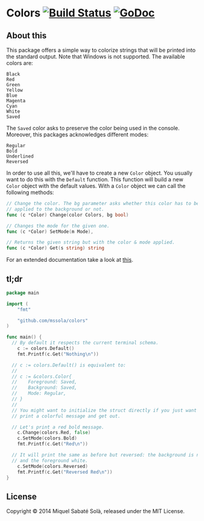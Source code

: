 
# Colors [![Build Status](https://travis-ci.org/mssola/colors.png?branch=master)](https://travis-ci.org/mssola/colors) [![GoDoc](https://godoc.org/github.com/mssola/colors?status.png)](http://godoc.org/github.com/mssola/colors)

## About this

This package offers a simple way to colorize strings that will be printed into
the standard output. Note that Windows is not supported. The available colors
are:

    Black
    Red
    Green
    Yellow
    Blue
    Magenta
    Cyan
    White
    Saved

The `Saved` color asks to preserve the color being used in the console.
Moreover, this packages acknowledges different modes:

    Regular
    Bold
    Underlined
    Reversed

In order to use all this, we'll have to create a new `Color` object. You
usually want to do this with the `Default` function. This function will build a
new `Color` object with the default values. With a `Color` object we can call
the following methods:

```go
// Change the color. The bg parameter asks whether this color has to be
// applied to the background or not.
func (c *Color) Change(color Colors, bg bool)

// Changes the mode for the given one.
func (c *Color) SetMode(m Mode),

// Returns the given string but with the color & mode applied.
func (c *Color) Get(s string) string
```

For an extended documentation take a look at [this](http://godoc.org/github.com/mssola/colors).

## tl;dr

```go
package main

import (
	"fmt"

	"github.com/mssola/colors"
)

func main() {
  // By default it respects the current terminal schema.
	c := colors.Default()
	fmt.Printf(c.Get("Nothing\n"))

  // c := colors.Default() is equivalent to:
  //
  // c := &colors.Color{
  //    Foreground: Saved,
  //    Background: Saved,
  //    Mode: Regular,
  // }
  //
  // You might want to initialize the struct directly if you just want to
  // print a colorful message and get out.

  // Let's print a red bold message.
	c.Change(colors.Red, false)
	c.SetMode(colors.Bold)
	fmt.Printf(c.Get("Red\n"))

  // It will print the same as before but reversed: the background is now red
  // and the foreground white.
	c.SetMode(colors.Reversed)
	fmt.Printf(c.Get("Reversed Red\n"))
}
```

## License

Copyright &copy; 2014 Miquel Sabaté Solà, released under the MIT License.

